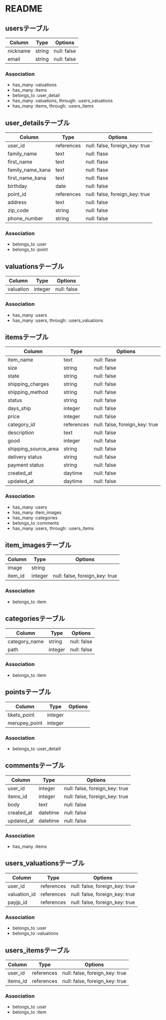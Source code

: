 # README

## usersテーブル
|Column|Type|Options|
|------|----|-------|
|nickname|string|null: false|
|email|string|null: false|
### Association
- has_many :valuations
- has_many :items
- belongs_to :user_detail
- has_many :valuations, through: :users_valuations
- has_many :items, through: :users_items

## user_detailsテーブル
|Column|Type|Options|
|------|----|-------|
|user_id|references|null: false, foreign_key: true|
|family_name|text|null: flase|
|first_name|text|null: flase|
|family_name_kana|text|null: flase|
|first_name_kana|text|null: flase|
|birthday|date|null: false|
|point_id|references|null: false, foreign_key: true|
|address|text|null: false|
|zip_code|string|null: false|
|phone_number|string|null: false|
### Association
- belongs_to :user
- belongs_to :point

## valuationsテーブル
|Column|Type|Options|
|------|----|-------|
|valuation|integer|null: false|
### Association
- has_many :users
- has_many :users, through: :users_valuations

## itemsテーブル
|Column|Type|Options|
|------|----|-------|
|item_name|text|null: flase|
|size|string|null: false|
|state|string|null: false|
|shipping_charges|string|null: false|
|shipping_method|string|null: false|
|status|string|null: false|
|days_ship|integer|null: false|
|price|integer|null: false|
|category_id|references|null: false, foreign_key: true|
|description|text|null: false|
|good|integer|null: false|
|shipping_source_area|string|null: false|
|delivery status|string|null: false|
|payment status|string|null: false|
|created_at|daytime|null: false|
|updated_at|daytime|null: false|
### Association
- has_many :users
- has_many :item_images
- has_many :categories
- belongs_to :comments
- has_many :users, through: :users_items

## item_imagesテーブル
|Column|Type|Options|
|------|----|-------|
|image|string
|item_id|integer |null: false, foreign_key: true|
### Association
- belongs_to :item

## categoriesテーブル
|Column|Type|Options|
|------|----|-------|
|category_name|string|null: false|
|path|integer|null: false|
### Association
- belongs_to :item

## pointsテーブル
|Column|Type|Options|
|------|----|-------|
|tikets_point|integer
|merupey_point|integer
### Association
- belongs_to :user_detaill

## commentsテーブル
|Column|Type|Options|
|------|----|-------|
|user_id|integer |null: false, foreign_key: true|
|items_id|integer |null: false, foreign_key: true|
|body|text|null: false|
|created_at|datetime|null: false|
|updated_at|datetime|null: false|
### Association
- has_many :items

## users_valuationsテーブル
|Column|Type|Options|
|------|----|-------|
|user_id|references|null: false, foreign_key: true|
|valuation_id|references|null: false, foreign_key: true|
|payjp_id|references|null: false, foreign_key: true|
### Association
- belongs_to :user
- belongs_to :valuations

## users_itemsテーブル
|Column|Type|Options|
|------|----|-------|
|user_id|references|null: false, foreign_key: true|
|items_id|references|null: false, foreign_key: true|
### Association
- belongs_to :user
- belongs_to :item